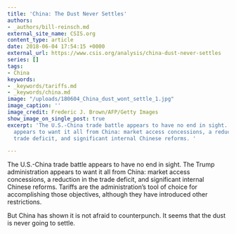 ```yaml
---
title: 'China: The Dust Never Settles'
authors:
- _authors/bill-reinsch.md
external_site_name: CSIS.org
content_type: article
date: 2018-06-04 17:54:15 +0000
external_url: https://www.csis.org/analysis/china-dust-never-settles
series: []
tags:
- China
keywords:
- _keywords/tariffs.md
- _keywords/china.md
image: "/uploads/180604_China_dust_wont_settle_1.jpg"
image_caption: ''
image_credit: Frederic J. Brown/AFP/Getty Images
show_image_on_single_post: true
excerpt: 'The U.S.-China trade battle appears to have no end in sight. The Trump administration
  appears to want it all from China: market access concessions, a reduction in the
  trade deficit, and significant internal Chinese reforms. '

---
```

The U.S.-China trade battle appears to have no end in sight. The Trump administration appears to want it all from China: market access concessions, a reduction in the trade deficit, and significant internal Chinese reforms. Tariffs are the administration’s tool of choice for accomplishing those objectives, although they have introduced other restrictions. 

But China has shown it is not afraid to counterpunch. It seems that the dust is never going to settle.
